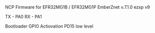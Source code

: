 NCP Firmware for EFR32MG1B / EFR32MG1P
EmberZnet v.7.1.0
ezsp v9

TX - PA0
RX - PA1

Bootloader GPIO Actiovation PD15 low level
